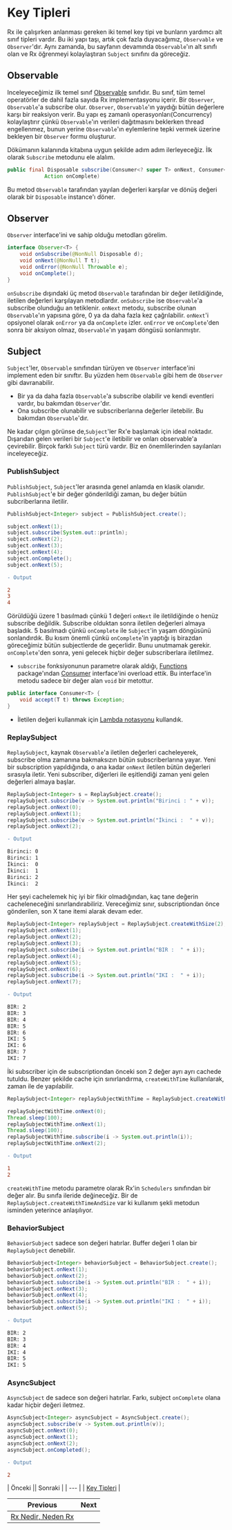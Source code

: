 # Key Tipleri

Rx ile çalışırken anlanması gereken iki temel key tipi ve bunların yardımcı alt sınıf tipleri vardır. Bu iki yapı taşı, artık çok fazla duyacağımız, `Observable` ve `Observer`'dır. Aynı zamanda, bu sayfanın devamında `Observable`'ın alt sınıfı olan ve Rx öğrenmeyi kolaylaştıran `Subject` sınıfını da göreceğiz.


## Observable
Inceleyeceğimiz ilk temel sınıf [Observable](http://reactivex.io/documentation/observable.html) sınıfıdır. Bu sınıf, tüm temel operatörler de dahil fazla sayıda Rx implementasyonu içerir. Bir `Observer`, `Observable`'a subscribe olur. `Observer`, `Observable`'ın yaydığı bütün değerlere karşı bir reaksiyon verir. Bu yapı eş zamanlı operasyonları(Concurrency) kolaylaştırır çünkü `Observable`'ın verileri dağıtmasını beklerken thread engellenmez, bunun yerine `Observable`'ın eylemlerine tepki vermek üzerine bekleyen bir `Observer` formu oluşturur.

Dökümanın kalanında kitabına uygun şekilde adım adım ilerleyeceğiz. İlk olarak `Subscribe` metodunu ele alalım.

```java
public final Disposable subscribe(Consumer<? super T> onNext, Consumer<? super Throwable> onError,
            Action onComplete)
```

Bu metod `Observable` tarafından yayılan değerleri karşılar ve dönüş değeri olarak bir `Disposable` instance'ı döner.

## Observer
`Observer` interface'ini ve sahip olduğu metodları görelim.

```java
interface Observer<T> {
    void onSubscribe(@NonNull Disposable d);
    void onNext(@NonNull T t);
    void onError(@NonNull Throwable e);
    void onComplete();
}
```

`onSubscribe` dışındaki üç metod `Observable` tarafından bir değer iletildiğinde, iletilen değerleri karşılayan metodlardır. `onSubscribe` ise `Observable`'a subscribe olunduğu an tetiklenir. `onNext` metodu, subscribe olunan `Observable`'ın yapısına göre, 0 ya da daha fazla kez çağrılabilir. `onNext`'i opsiyonel olarak `onError` ya da `onComplete` izler. `onError` ve `onComplete`'den sonra bir aksiyon olmaz, `Observable`'ın yaşam döngüsü sonlanmıştır.

## Subject
`Subject`'ler, `Observable` sınıfından türüyen ve `Observer` interface'ini implement eden bir sınıftır. Bu yüzden hem `Observable` gibi hem de `Observer` gibi davranabilir. 

* Bir ya da daha fazla `Observable`'a subscribe olabilir ve kendi eventleri vardır, bu bakımdan `Observer`'dır. 
* Ona subscribe olunabilir ve subscriberlarına değerler iletebilir. Bu bakımdan `Observable`'dır.

Ne kadar çılgın görünse de,`Subject`'ler Rx'e başlamak için ideal noktadır. Dışarıdan gelen verileri bir `Subject`'e iletibilir ve onları observable'a çevirebilir. Birçok farklı `Subject` türü vardır. Biz en önemlilerinden sayılanları inceleyeceğiz.

### PublishSubject
`PublishSubject`, `Subject`'ler arasında genel anlamda en klasik olanıdır. `PublishSubject`'e bir değer gönderildiği zaman, bu değer bütün subcriberlarına iletilir.

```java
PublishSubject<Integer> subject = PublishSubject.create();

subject.onNext(1);
subject.subscribe(System.out::println);
subject.onNext(2);
subject.onNext(3);
subject.onNext(4);
subject.onComplete();
subject.onNext(5);
```

```diff
- Output 

2
3
4
```

Görüldüğü üzere 1 basılmadı çünkü 1 değeri `onNext` ile iletildiğinde o henüz subscribe değildik. Subscribe olduktan sonra iletilen değerleri almaya başladık. 5 basılmadı çünkü `onComplete` ile `Subject`'in yaşam döngüsünü sonlandırdık. Bu kısım önemli çünkü `onComplete`'in yaptığı iş birazdan göreceğimiz bütün subjectlerde de geçerlidir. Bunu unutmamak gerekir. `onComplete`'den sonra, yeni gelecek hiçbir değer subscriberlara iletilmez.


- `subscribe` fonksiyonunun parametre olarak aldığı, [Functions](http://reactivex.io/RxJava/javadoc/rx/functions/Functions.html) package'ından [Consumer](http://reactivex.io/RxJava/javadoc/io/reactivex/functions/Consumer.html) interface'ini overload ettik. Bu interface'in metodu sadece bir değer alan `void` bir metottur.

```java
public interface Consumer<T> {
    void accept(T t) throws Exception;
}
```
- İletilen değeri kullanmak için [Lambda notasyonu](https://docs.oracle.com/javase/tutorial/java/javaOO/lambdaexpressions.html) kullandık.

### ReplaySubject
`ReplaySubject`, kaynak `Observable`'a iletilen değerleri cacheleyerek, subscribe olma zamanına bakmaksızın bütün subscriberlarına yayar. Yeni bir subscription yapıldığında, o ana kadar `onNext` iletilen bütün değerleri sırasıyla iletir. Yeni subscriber, diğerleri ile eşitlendiği zaman yeni gelen değerleri almaya başlar.

```java
ReplaySubject<Integer> s = ReplaySubject.create();	
replaySubject.subscribe(v -> System.out.println("Birinci : " + v));
replaySubject.onNext(0);
replaySubject.onNext(1);
replaySubject.subscribe(v -> System.out.println("İkinci :  " + v));	
replaySubject.onNext(2);
```

```diff
- Output 

Birinci: 0
Birinci: 1
İkinci:  0
İkinci:  1
Birinci: 2
İkinci:  2
```

Her şeyi cachelemek hiç iyi bir fikir olmadığından, kaç tane değerin cacheleneceğini sınırlandırabiliriz. Vereceğimiz sınır, subscriptiondan önce gönderilen, son X tane itemi alarak devam eder.

```java
ReplaySubject<Integer> replaySubject = ReplaySubject.createWithSize(2);
replaySubject.onNext(1);
replaySubject.onNext(2);
replaySubject.onNext(3);
replaySubject.subscribe(i -> System.out.println("BIR :  " + i));
replaySubject.onNext(4);
replaySubject.onNext(5);
replaySubject.onNext(6);
replaySubject.subscribe(i -> System.out.println("IKI :  " + i));
replaySubject.onNext(7);
```

```diff
- Output 

BIR: 2
BIR: 3
BIR: 4
BIR: 5
BIR: 6
IKI: 5
IKI: 6
BIR: 7
IKI: 7
```

İki subscriber için de subscriptiondan önceki son 2 değer ayrı ayrı cachede tutuldu. Benzer şekilde cache için sınırlandırma, `createWithTime` kullanılarak,  zaman ile de yapılabilir. 

```java
ReplaySubject<Integer> replaySubjectWithTime = ReplaySubject.createWithTime(150, TimeUnit.MILLISECONDS, Schedulers.io());

replaySubjectWithTime.onNext(0);
Thread.sleep(100);
replaySubjectWithTime.onNext(1);
Thread.sleep(100);
replaySubjectWithTime.subscribe(i -> System.out.println(i));
replaySubjectWithTime.onNext(2);
```

```diff
- Output

1
2
```

`createWithTime` metodu parametre olarak Rx'in `Schedulers` sınıfından bir değer alır. Bu sınıfa ileride değineceğiz. Bir de `ReplaySubject.createWithTimeAndSize` var ki kullanım şekli metodun isminden yeterince anlaşılıyor.

### BehaviorSubject

`BehaviorSubject` sadece son değeri hatırlar. Buffer değeri 1 olan bir `ReplaySubject` denebilir.

```java
BehaviorSubject<Integer> behaviorSubject = BehaviorSubject.create();
behaviorSubject.onNext(1);
behaviorSubject.onNext(2);
behaviorSubject.subscribe(i -> System.out.println("BIR :  " + i));
behaviorSubject.onNext(3);
behaviorSubject.onNext(4);
behaviorSubject.subscribe(i -> System.out.println("IKI :  " + i));
behaviorSubject.onNext(5);
```

```diff
- Output 

BIR: 2
BIR: 3
BIR: 4
IKI: 4
BIR: 5
IKI: 5
```
### AsyncSubject
`AsyncSubject` de sadece son değeri hatırlar. Farkı, subject `onComplete` olana kadar hiçbir değeri iletmez.

```java
AsyncSubject<Integer> asyncSubject = AsyncSubject.create();
asyncSubject.subscribe(v -> System.out.println(v));
asyncSubject.onNext(0);
asyncSubject.onNext(1);
asyncSubject.onNext(2);
asyncSubject.onCompleted();
```

```diff
- Output 

2
```



| Önceki || Sonraki |
| --- |
| [Key Tipleri](https://github.com/AtaerCaner/RxJavaya-Giris/blob/master/Part%201%20-%20Baslarken/2.%20Key%20Tipleri.md) |

| Previous | Next |
| --- | --- |
| [ Rx Nedir, Neden Rx](https://github.com/AtaerCaner/RxJavaya-Giris/blob/master/Part%201%20-%20Baslarken/1.%20Rx%20Nedir,%20Neden%20Rx.md) |  |




